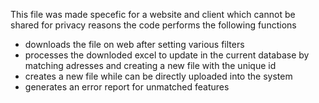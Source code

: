 This file was made specefic for a website and client which cannot be shared for privacy reasons
the code performs the following functions
- downloads the file on web after setting various filters
- processes the downloded excel to update in the current database by matching adresses and creating a new file with the unique id
- creates a new file while can be directly uploaded into the system
- generates an error report for unmatched features
